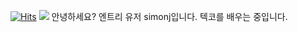 [![Hits](https://hits.seeyoufarm.com/api/count/incr/badge.svg?url=https%3A%2F%2Fgithub.com%2Fsimonj-entry-hit-counter&count_bg=%2379C83D&title_bg=%23555555&icon=&icon_color=%23E7E7E7&title=visits&edge_flat=false)](https://hits.seeyoufarm.com)
![](https://github-readme-stats.vercel.app/api?username=simonj-entry&show_icons=true&theme=dark)
안녕하세요? 엔트리 유저 simonj입니다. 텍코를 배우는 중입니다.
